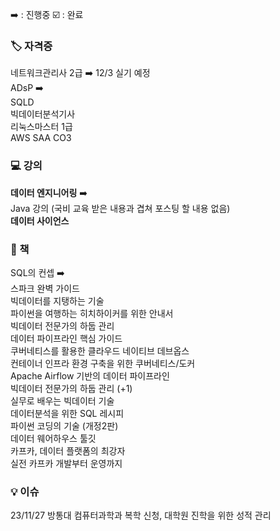 
➡️ : 진행중  ☑️ : 완료  


### 🏷️ 자격증  
네트워크관리사 2급 ➡️ 12/3 실기 예정  
ADsP ➡️  
SQLD  
빅데이터분석기사  
리눅스마스터 1급  
AWS SAA CO3  

### 💻 강의  
**데이터 엔지니어링** ➡️  
Java 강의 (국비 교육 받은 내용과 겹쳐 포스팅 할 내용 없음)  
**데이터 사이언스**  

### 📔 책  
SQL의 컨셉 ➡️  
스파크 완벽 가이드  
빅데이터를 지탱하는 기술  
파이썬을 여행하는 히치하이커를 위한 안내서  
빅데이터 전문가의 하둡 관리  
데이터 파이프라인 핵심 가이드  
쿠버네티스를 활용한 클라우드 네이티브 데브옵스  
컨테이너 인프라 환경 구축을 위한 쿠버네티스/도커  
Apache Airflow 기반의 데이터 파이프라인  
빅데이터 전문가의 하둡 관리 (+1)  
실무로 배우는 빅데이터 기술  
데이터분석을 위한 SQL 레시피  
파이썬 코딩의 기술 (개정2판)  
데이터 웨어하우스 툴깃  
카프카, 데이터 플랫폼의 최강자  
실전 카프카 개발부터 운영까지  
  
### 💡 이슈  
23/11/27 방통대 컴퓨터과학과 복학 신청, 대학원 진학을 위한 성적 관리  
